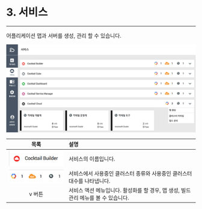 # 3. 서비스

---

어플리케이션 맵과 서버를 생성, 관리 할 수 있습니다.

![](/assets/서비스.png)

| 목록 | 설명 |
| :---: | :--- |
| ![](/assets/서비스2.png) | 서비스의 이름입니다. |
| ![](/assets/서비스3.png) | 서비스에서 사용중인 클러스터 종류와 사용중인 클러스터 대수를 나타냅니다. |
| v 버튼  | 서비스 액션 메뉴입니다. 활성화를 할 경우, 맵 생성, 빌드관리 메뉴를  볼 수 있습니다. |




